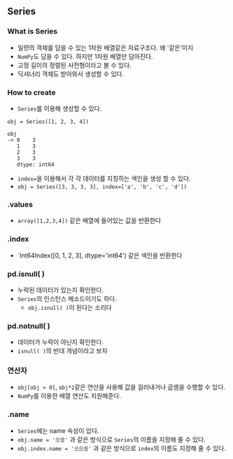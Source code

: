 ## Series

### What is Series
- 일련의 객체를 담을 수 있는 1차원 배열같은 자료구조다. 왜 '같은'이지
- `NumPy`도 담을 수 있다. 하지만 1차원 배열만 담아진다.
- 고정 길이의 정렬된 사전형이라고 볼 수 있다.
- 딕셔너리 객체도 받아와서 생성할 수 있다.

### How to create
- `Series`를 이용해 생성할 수 있다.
```
obj = Series([1, 2, 3, 4])

obj
-> 0    3
   1    3
   2    3
   3    3
   dtype: int64
```
- `index=`을 이용해서 각 각 데이터를 지칭하는 색인을 생성 할 수 있다.
- `obj = Series([3, 3, 3, 3], index=['a', 'b', 'c', 'd'])`

### .values
- `array([1,2,3,4])` 같은 배열에 들어있는 값을 반환한다

### .index
- `Int64Index([0, 1, 2, 3], dtype='int64') 같은 색인을 반환한다

### pd.isnull( )
- 누락된 데이터가 있는지 확인한다.
- `Series`의 인스턴스 메소드이기도 하다.
  - `obj.isnull( )`이 된다는 소리다

### pd.notnull( )
- 데이터가 누락이 아닌지 확인한다.
- `isnull( )`의 반대 개념이라고 보자

### 연산자
- `obj[obj > 0]`, `obj*2`같은 연산을 사용해 값을 걸러내거나 곱셈을 수행할 수 있다.
- `NumPy`를 이용한 배열 연산도 지원해준다.

### .name
- `Series`에는 name 속성이 있다.
- `obj.name = '으응'` 과 같은 방식으로 `Series`의 이름을 지정해 줄 수 있다.
- `obj.index.name = '으으응'` 과 같은 방식으로 `index`의 이름도 지정해 줄 수 있다.